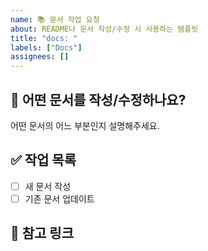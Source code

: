 ```yaml
---
name: 📚 문서 작업 요청
about: README나 문서 작성/수정 시 사용하는 템플릿
title: "docs: "
labels: ["Docs"]
assignees: []
---
```


## 📄 어떤 문서를 작성/수정하나요?

어떤 문서의 어느 부분인지 설명해주세요.

## ✅ 작업 목록

- [ ] 새 문서 작성
- [ ] 기존 문서 업데이트

## 📎 참고 링크